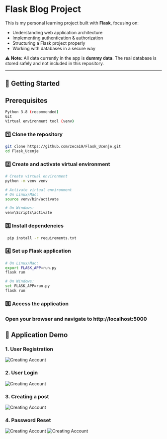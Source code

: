 # Flask Blog Project  

This is my personal learning project built with **Flask**, focusing on:  
- Understanding web application architecture  
- Implementing authentication & authorization  
- Structuring a Flask project properly  
- Working with databases in a secure way  

⚠ **Note:** All data currently in the app is **dummy data**. The real database is stored safely and not included in this repository.  

---

## 🚀 Getting Started 
## Prerequisites
```bash
Python 3.8 (recommended)
Git
Virtual environment tool (venv)
```
### 1️⃣ Clone the repository  
```bash
git clone https://github.com/zeca19/Flask_Ucenje.git
cd Flask_Ucenje

```
### 2️⃣ Create and activate virtual environment 
```bash
# Create virtual environment
python -m venv venv

# Activate virtual environment
# On Linux/Mac:
source venv/bin/activate

# On Windows:
venv\Scripts\activate

```
### 3️⃣ Install dependencies
```bash
 pip install -r requirements.txt

```
### 4️⃣ Set up Flask application
```bash
# On Linux/Mac:
export FLASK_APP=run.py
flask run

# On Windows:
set FLASK_APP=run.py
flask run

```
### 5️⃣ Access the application

### Open your browser and navigate to http://localhost:5000

## 🚀 Application Demo

### 1. User Registration
![Creating Account](https://github.com/zeca19/Flask_Ucenje/tree/main/gifs/kreiranje_naloga.gif)

### 2. User Login
![Creating Account](https://github.com/zeca19/Flask_Ucenje/tree/main/gifs/logovanje.gif)

### 3. Creating a post
![Creating Account](https://github.com/zeca19/Flask_Ucenje/tree/main/gifs/objava.gif)

### 4. Password Reset
![Creating Account](https://github.com/zeca19/Flask_Ucenje/tree/main/gifs/zaboravljena1.gif)
![Creating Account](https://github.com/zeca19/Flask_Ucenje/tree/main/gifs/zaboravljena2.gif)










 







